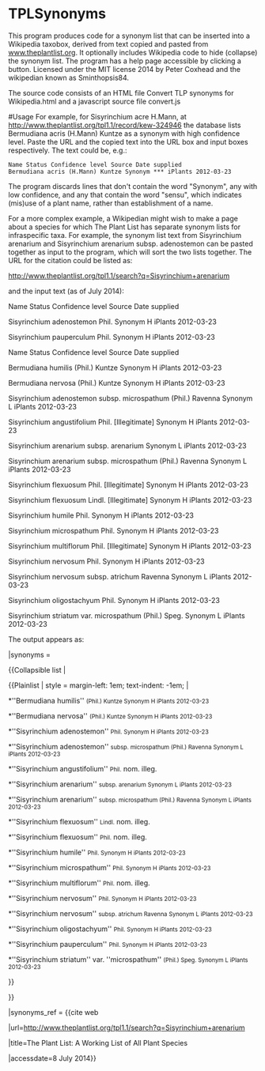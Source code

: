 TPLSynonyms
===========

This program produces code for a synonym list that can be inserted into a Wikipedia taxobox,
derived from text copied and pasted from www.theplantlist.org. It optionally includes Wikipedia
code to hide (collapse) the synonym list. The program has a help page accessible by clicking a button.
Licensed under the MIT license 2014 by Peter Coxhead and the wikipedian known as Sminthopsis84.

The source code consists of an HTML file Convert TLP synonyms for Wikipedia.html and a javascript source file
convert.js

#Usage
For example, for Sisyrinchium acre H.Mann, at http://www.theplantlist.org/tpl1.1/record/kew-324946
the database lists Bermudiana acris (H.Mann) Kuntze as a synonym with high confidence level.
Paste the URL and the copied text into the URL box and input boxes respectively. The text could be, e.g.:

```
Name Status Confidence level Source Date supplied
Bermudiana acris (H.Mann) Kuntze Synonym *** iPlants 2012-03-23
```

The program discards lines that don't contain the word "Synonym", any with low confidence, and any that
contain the word "sensu", which indicates (mis)use of a plant name, rather than establishment of a name.

For a more complex example, a Wikipedian might wish to make a page about a species for which The Plant List
has separate synonym lists for infraspecific taxa. For example, the synonym list text from
Sisyrinchium arenarium and Sisyrinchium arenarium subsp. adenostemon can be pasted together as input to the program,
which will sort the two lists together. The URL for the citation could be listed as:

http://www.theplantlist.org/tpl1.1/search?q=Sisyrinchium+arenarium

and the input text (as of July 2014):


Name Status Confi­dence level Source Date supplied

Sisyrinchium adenostemon Phil. Synonym H iPlants 2012-03-23

Sisyrinchium pauperculum Phil. Synonym H iPlants 2012-03-23


Name Status Confi­dence level Source Date supplied

Bermudiana humilis (Phil.) Kuntze Synonym H iPlants 2012-03-23

Bermudiana nervosa (Phil.) Kuntze Synonym H iPlants 2012-03-23

Sisyrinchium adenostemon subsp. microspathum (Phil.) Ravenna Synonym L iPlants 2012-03-23

Sisyrinchium angustifolium Phil. [Illegitimate] Synonym H iPlants 2012-03-23

Sisyrinchium arenarium subsp. arenarium Synonym L iPlants 2012-03-23

Sisyrinchium arenarium subsp. microspathum (Phil.) Ravenna Synonym L iPlants 2012-03-23

Sisyrinchium flexuosum Phil. [Illegitimate] Synonym H iPlants 2012-03-23

Sisyrinchium flexuosum Lindl. [Illegitimate] Synonym H iPlants 2012-03-23

Sisyrinchium humile Phil. Synonym H iPlants 2012-03-23

Sisyrinchium microspathum Phil. Synonym H iPlants 2012-03-23

Sisyrinchium multiflorum Phil. [Illegitimate] Synonym H iPlants 2012-03-23

Sisyrinchium nervosum Phil. Synonym H iPlants 2012-03-23

Sisyrinchium nervosum subsp. atrichum Ravenna Synonym L iPlants 2012-03-23

Sisyrinchium oligostachyum Phil. Synonym H iPlants 2012-03-23

Sisyrinchium striatum var. microspathum (Phil.) Speg. Synonym L iPlants 2012-03-23


The output appears as:

|synonyms =

{{Collapsible list |

{{Plainlist | style = margin-left: 1em; text-indent: -1em; |

*''Bermudiana humilis'' <small>(Phil.) Kuntze Synonym H iPlants 2012-03-23</small>

*''Bermudiana nervosa'' <small>(Phil.) Kuntze Synonym H iPlants 2012-03-23</small>

*''Sisyrinchium adenostemon'' <small>Phil. Synonym H iPlants 2012-03-23</small>

*''Sisyrinchium adenostemon'' <small>subsp. microspathum (Phil.) Ravenna Synonym L iPlants 2012-03-23</small>

*''Sisyrinchium angustifolium'' <small>Phil.</small> nom. illeg.

*''Sisyrinchium arenarium'' <small>subsp. arenarium Synonym L iPlants 2012-03-23</small>

*''Sisyrinchium arenarium'' <small>subsp. microspathum (Phil.) Ravenna Synonym L iPlants 2012-03-23</small>

*''Sisyrinchium flexuosum'' <small>Lindl.</small> nom. illeg.

*''Sisyrinchium flexuosum'' <small>Phil.</small> nom. illeg.

*''Sisyrinchium humile'' <small>Phil. Synonym H iPlants 2012-03-23</small>

*''Sisyrinchium microspathum'' <small>Phil. Synonym H iPlants 2012-03-23</small>

*''Sisyrinchium multiflorum'' <small>Phil.</small> nom. illeg.

*''Sisyrinchium nervosum'' <small>Phil. Synonym H iPlants 2012-03-23</small>

*''Sisyrinchium nervosum'' <small>subsp. atrichum Ravenna Synonym L iPlants 2012-03-23</small>

*''Sisyrinchium oligostachyum'' <small>Phil. Synonym H iPlants 2012-03-23</small>

*''Sisyrinchium pauperculum'' <small>Phil. Synonym H iPlants 2012-03-23</small>

*''Sisyrinchium striatum'' var. ''microspathum'' <small>(Phil.) Speg. Synonym L iPlants 2012-03-23</small>

}}

}}

|synonyms_ref = {{cite web

|url=http://www.theplantlist.org/tpl1.1/search?q=Sisyrinchium+arenarium

|title=The Plant List: A Working List of All Plant Species

|accessdate=8 July 2014}}
